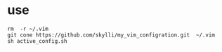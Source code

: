 # use 
```shell
rm  -r ~/.vim
git cone https://github.com/skylli/my_vim_configration.git  ~/.vim
sh active_config.sh
 
``` 
